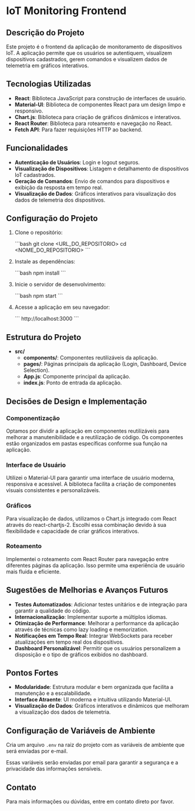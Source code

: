 
# IoT Monitoring Frontend

## Descrição do Projeto

Este projeto é o frontend da aplicação de monitoramento de dispositivos IoT. A aplicação permite que os usuários se autentiquem, visualizem dispositivos cadastrados, gerem comandos e visualizem dados de telemetria em gráficos interativos.

## Tecnologias Utilizadas

- **React**: Biblioteca JavaScript para construção de interfaces de usuário.
- **Material-UI**: Biblioteca de componentes React para um design limpo e responsivo.
- **Chart.js**: Biblioteca para criação de gráficos dinâmicos e interativos.
- **React Router**: Biblioteca para roteamento e navegação no React.
- **Fetch API**: Para fazer requisições HTTP ao backend.

## Funcionalidades

- **Autenticação de Usuários**: Login e logout seguros.
- **Visualização de Dispositivos**: Listagem e detalhamento de dispositivos IoT cadastrados.
- **Geração de Comandos**: Envio de comandos para dispositivos e exibição da resposta em tempo real.
- **Visualização de Dados**: Gráficos interativos para visualização dos dados de telemetria dos dispositivos.

## Configuração do Projeto

1. Clone o repositório:

   \`\`\`bash
   git clone <URL_DO_REPOSITORIO>
   cd <NOME_DO_REPOSITORIO>
   \`\`\`

2. Instale as dependências:

   \`\`\`bash
   npm install
   \`\`\`

3. Inicie o servidor de desenvolvimento:

   \`\`\`bash
   npm start
   \`\`\`

4. Acesse a aplicação em seu navegador:

   \`\`\`
   http://localhost:3000
   \`\`\`

## Estrutura do Projeto

- **src/**
  - **components/**: Componentes reutilizáveis da aplicação.
  - **pages/**: Páginas principais da aplicação (Login, Dashboard, Device Selection).
  - **App.js**: Componente principal da aplicação.
  - **index.js**: Ponto de entrada da aplicação.

## Decisões de Design e Implementação

### Componentização

Optamos por dividir a aplicação em componentes reutilizáveis para melhorar a manutenibilidade e a reutilização de código. Os componentes estão organizados em pastas específicas conforme sua função na aplicação.

### Interface de Usuário

Utilizei o Material-UI para garantir uma interface de usuário moderna, responsiva e acessível. A biblioteca facilita a criação de componentes visuais consistentes e personalizáveis.

### Gráficos

Para visualização de dados, utilizamos o Chart.js integrado com React através do react-chartjs-2. Escolhi essa combinação devido à sua flexibilidade e capacidade de criar gráficos interativos.

### Roteamento

Implementei o roteamento com React Router para navegação entre diferentes páginas da aplicação. Isso permite uma experiência de usuário mais fluida e eficiente.

## Sugestões de Melhorias e Avanços Futuros

- **Testes Automatizados**: Adicionar testes unitários e de integração para garantir a qualidade do código.
- **Internacionalização**: Implementar suporte a múltiplos idiomas.
- **Otimização de Performance**: Melhorar a performance da aplicação através de técnicas como lazy loading e memorization.
- **Notificações em Tempo Real**: Integrar WebSockets para receber atualizações em tempo real dos dispositivos.
- **Dashboard Personalizável**: Permitir que os usuários personalizem a disposição e o tipo de gráficos exibidos no dashboard.

## Pontos Fortes

- **Modularidade**: Estrutura modular e bem organizada que facilita a manutenção e a escalabilidade.
- **Interface Atraente**: UI moderna e intuitiva utilizando Material-UI.
- **Visualização de Dados**: Gráficos interativos e dinâmicos que melhoram a visualização dos dados de telemetria.

## Configuração de Variáveis de Ambiente

Cria um arquivo `.env` na raiz do projeto com as variáveis de ambiente que será enviadas por e-mail.


Essas variáveis serão enviadas por email para garantir a segurança e a privacidade das informações sensíveis.

## Contato

Para mais informações ou dúvidas, entre em contato direto por favor.